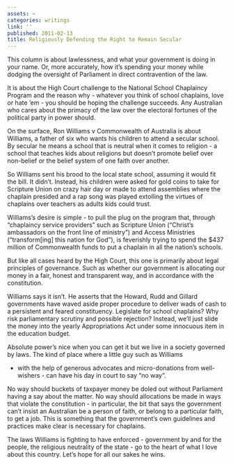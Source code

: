 ```yaml
---
assets: ~
categories: writings
link: ''
published: 2011-02-13
title: Religiously Defending the Right to Remain Secular
---
```

This column is about lawlessness, and what your government is doing in
your name. Or, more accurately, how it’s spending your money while
dodging the oversight of Parliament in direct contravention of the law.

It is about the High Court challenge to the National School Chaplaincy
Program and the reason why - whatever you think of school chaplains,
love or hate ’em - you should be hoping the challenge succeeds. Any
Australian who cares about the primacy of the law over the electoral
fortunes of the political party in power should.

On the surface, Ron Williams v Commonwealth of Australia is about
Williams, a father of six who wants his children to attend a secular
school. By secular he means a school that is neutral when it comes to
religion - a school that teaches kids about religions but doesn’t
promote belief over non-belief or the belief system of one faith over
another.

So Williams sent his brood to the local state school, assuming it would
fit the bill. It didn’t. Instead, his children were asked for gold coins
to take for Scripture Union on crazy hair day or made to attend
assemblies where the chaplain presided and a rap song was played
extolling the virtues of chaplains over teachers as adults kids could
trust.

Williams’s desire is simple - to pull the plug on the program that,
through “chaplaincy service providers” such as Scripture Union
(“Christ’s ambassadors on the front line of ministry”) and Access
Ministries (“transform[ing] this nation for God”), is feverishly trying
to spend the $437 million of Commonwealth funds to put a chaplain in all
the nation’s schools.

But like all cases heard by the High Court, this one is primarily about
legal principles of governance. Such as whether our government is
allocating our money in a fair, honest and transparent way, and in
accordance with the constitution.

Williams says it isn’t. He asserts that the Howard, Rudd and Gillard
governments have waved aside proper procedure to deliver wads of cash to
a persistent and feared constituency. Legislate for school chaplains?
Why risk parliamentary scrutiny and possible rejection? Instead, we’ll
just slide the money into the yearly Appropriations Act under some
innocuous item in the education budget.

Absolute power’s nice when you can get it but we live in a society
governed by laws. The kind of place where a little guy such as Williams
- with the help of generous advocates and micro-donations from
well-wishers - can have his day in court to say “no way”.

No way should buckets of taxpayer money be doled out without Parliament
having a say about the matter. No way should allocations be made in ways
that violate the constitution - in particular, the bit that says the
government can’t insist an Australian be a person of faith, or belong to
a particular faith, to get a job. This is something that the
government’s own guidelines and practices make clear is necessary for
chaplains.

The laws Williams is fighting to have enforced - government by and for
the people, the religious neutrality of the state - go to the heart of
what I love about this country. Let’s hope for all our sakes he wins.